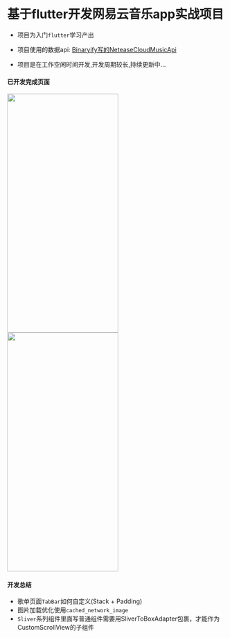 # 基于flutter开发网易云音乐app实战项目

* 项目为入门`flutter`学习产出

* 项目使用的数据api: [Binaryify写的NeteaseCloudMusicApi](https://github.com/Binaryify/NeteaseCloudMusicApi)

* 项目是在工作空闲时间开发,开发周期较长,持续更新中...

#### 已开发完成页面

<img src="tempDir/homePage.gif" width=256 height=550 />
<img src="tempDir/songList.gif" width=256 height=550 />

#### 开发总结

* 歌单页面`TabBar`如何自定义(Stack + Padding)
* 图片加载优化使用`cached_network_image`
* `Sliver`系列组件里面写普通组件需要用SliverToBoxAdapter包裹，才能作为CustomScrollView的子组件
